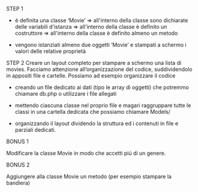 STEP 1

 - è definita una classe ‘Movie’
   => all'interno della classe sono dichiarate delle variabili d'istanza
   => all'interno della classe è definito un costruttore
   => all'interno della classe è definito almeno un metodo

- vengono istanziati almeno due oggetti ‘Movie’ e stampati a schermo i valori delle relative proprietà

STEP 2
Creare un layout completo per stampare a schermo una lista di movies.
Facciamo attenzione all’organizzazione del codice, suddividendolo in appositi file e cartelle. Possiamo ad esempio organizzare il codice

- creando un file dedicato ai dati (tipo le array di oggetti) che potremmo chiamare db.php o utilizzare i file allegati

- mettendo ciascuna classe nel proprio file e magari raggruppare tutte le classi in una cartella dedicata che possiamo chiamare Models/

- organizzando il layout dividendo la struttura ed i contenuti in file e parziali dedicati.

BONUS 1

Modificare la classe Movie in modo che accetti piú di un genere.

BONUS 2

Aggiungere alla classe Movie un metodo (per esempio stampare la bandiera)